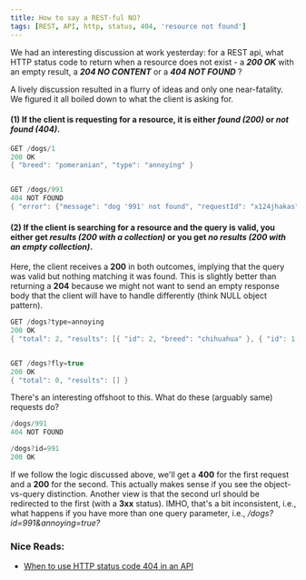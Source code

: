```yaml
---
title: How to say a REST-ful NO?
tags: [REST, API, http, status, 404, 'resource not found']
---
```


We had an interesting discussion at work yesterday: for a REST api, what HTTP status code to return when
a resource does not exist - a _**200 OK**_ with an empty result, a _**204 NO CONTENT**_ or a _**404 NOT FOUND**_ ?

A lively discussion resulted in a flurry of ideas and only one near-fatality. We figured it all boiled down
to what the client is asking for.

#### (1) If the client is requesting for a resource, it is either _found (200)_ or _not found (404)_.

~~~ java
GET /dogs/1
200 OK
{ "breed": "pomeranian", "type": "annoying" }


GET /dogs/991
404 NOT FOUND
{ "error": {"message": "dog '991' not found", "requestId": "x124jhakas"} }
~~~

#### (2) If the client is searching for a resource and the query is valid, you either get _results (200 with a collection)_ or you get _no results (200 with an empty collection)_.
Here, the client receives a **200** in both outcomes, implying that the query was valid but nothing matching it was found. This is slightly better than returning a **204** because we might not want to send an empty response body that the client will have to handle differently (think NULL object pattern).

~~~ java
GET /dogs?type=annoying
200 OK
{ "total": 2, "results": [{ "id": 2, "breed": "chihuahua" }, { "id": 1, "breed": "pomeranian"}] }


GET /dogs?fly=true
200 OK
{ "total": 0, "results": [] }
~~~

There's an interesting offshoot to this. What do these (arguably same) requests do?

~~~ java
/dogs/991
404 NOT FOUND

/dogs?id=991
200 OK
~~~

If we follow the logic discussed above, we'll get a **400** for the first request and a **200** for the second.
This actually makes sense if you see the object-vs-query distinction.
Another view is that the second url should be redirected to the first (with a **3xx** status). IMHO, that's a bit inconsistent, i.e., what happens if you have more than one query parameter, i.e., _/dogs?id=991&annoying=true?_


### Nice Reads:
- [When to use HTTP status code 404 in an API](http://programmers.stackexchange.com/questions/203492/when-to-use-http-status-code-404-in-an-api)
